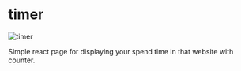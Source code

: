 # timer

![timer](https://user-images.githubusercontent.com/13827656/30420079-2ed506f0-9941-11e7-826c-52ca33479c46.jpg)

Simple react page for displaying your spend time in that website with counter.
